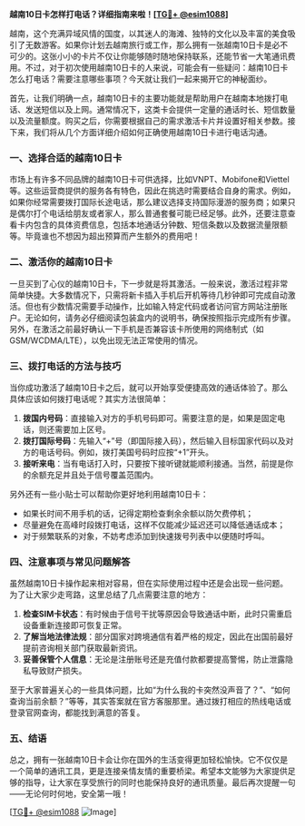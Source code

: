 **越南10日卡怎样打电话？详细指南来啦！[[TG💪+ @esim1088](https://t.me/s/esim1088)]**

越南，这个充满异域风情的国度，以其迷人的海滩、独特的文化以及丰富的美食吸引了无数游客。如果你计划去越南旅行或工作，那么拥有一张越南10日卡是必不可少的。这张小小的卡片不仅让你能够随时随地保持联系，还能节省一大笔通讯费用。不过，对于初次使用越南10日卡的人来说，可能会有一些疑问：越南10日卡怎么打电话？需要注意哪些事项？今天就让我们一起来揭开它的神秘面纱。

首先，让我们明确一点，越南10日卡的主要功能就是帮助用户在越南本地拨打电话、发送短信以及上网。通常情况下，这类卡会提供一定量的通话时长、短信数量以及流量额度。购买之后，你需要根据自己的需求激活卡片并设置好相关参数。接下来，我们将从几个方面详细介绍如何正确使用越南10日卡进行电话沟通。

### 一、选择合适的越南10日卡

市场上有许多不同品牌的越南10日卡可供选择，比如VNPT、Mobifone和Viettel等。这些运营商提供的服务各有特色，因此在挑选时需要结合自身的需求。例如，如果你经常需要拨打国际长途电话，那么建议选择支持国际漫游的服务商；如果只是偶尔打个电话给朋友或者家人，那么普通套餐可能已经足够。此外，还要注意查看卡内包含的具体资费信息，包括本地通话分钟数、短信条数以及数据流量限额等。毕竟谁也不想因为超出预算而产生额外的费用吧！

### 二、激活你的越南10日卡

一旦买到了心仪的越南10日卡，下一步就是将其激活。一般来说，激活过程非常简单快捷。大多数情况下，只需将新卡插入手机后开机等待几秒钟即可完成自动激活。但也有少数情况需要手动操作，比如输入特定代码或者访问官方网站注册账户。无论如何，请务必仔细阅读包装盒内的说明书，确保按照指示完成所有步骤。另外，在激活之前最好确认一下手机是否兼容该卡所使用的网络制式（如GSM/WCDMA/LTE），以免出现无法正常使用的情况。

### 三、拨打电话的方法与技巧

当你成功激活了越南10日卡之后，就可以开始享受便捷高效的通话体验了。那么具体应该如何拨打电话呢？其实方法很简单：

1. **拨国内号码**：直接输入对方的手机号码即可。需要注意的是，如果是固定电话，则还需要加上区号。
2. **拨打国际号码**：先输入“+”号（即国际接入码），然后输入目标国家代码以及对方的电话号码。例如，拨打美国号码时应按“+1”开头。
3. **接听来电**：当有电话打入时，只要按下接听键就能顺利接通。当然，前提是你的余额充足并且处于信号覆盖范围内。

另外还有一些小贴士可以帮助你更好地利用越南10日卡：

- 如果长时间不用手机的话，记得定期检查剩余余额以防欠费停机；
- 尽量避免在高峰时段拨打电话，这样不仅能减少延迟还可以降低通话成本；
- 对于频繁联系的对象，不妨考虑添加到快速拨号列表中以便随时呼叫。

### 四、注意事项与常见问题解答

虽然越南10日卡操作起来相对容易，但在实际使用过程中还是会出现一些问题。为了让大家少走弯路，这里总结了几点需要注意的地方：

1. **检查SIM卡状态**：有时候由于信号干扰等原因会导致通话中断，此时只需重启设备重新连接即可恢复正常。
2. **了解当地法律法规**：部分国家对跨境通信有着严格的规定，因此在出国前最好提前咨询相关部门获取最新资讯。
3. **妥善保管个人信息**：无论是注册账号还是充值付款都要提高警惕，防止泄露隐私导致财产损失。

至于大家普遍关心的一些具体问题，比如“为什么我的卡突然没声音了？”、“如何查询当前余额？”等等，其实答案就在官方客服那里。通过拨打相应的热线电话或登录官网查询，都能找到满意的答复。

### 五、结语

总之，拥有一张越南10日卡会让你在国外的生活变得更加轻松愉快。它不仅仅是一个简单的通讯工具，更是连接亲情友情的重要桥梁。希望本文能够为大家提供足够的指导，让大家在享受旅行的同时也能保持良好的通讯质量。最后再次提醒一句——无论何时何地，安全第一哦！

[[TG💪+ @esim1088](https://t.me/s/esim1088) ![Image](https://i.postimg.cc/4NQfJmqS/Snipaste-2025-05-13-00-14-12.png)]